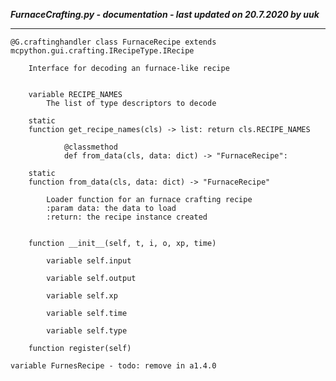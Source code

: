 ***FurnaceCrafting.py - documentation - last updated on 20.7.2020 by uuk***
___

    @G.craftinghandler class FurnaceRecipe extends mcpython.gui.crafting.IRecipeType.IRecipe
        
        Interface for decoding an furnace-like recipe


        variable RECIPE_NAMES
            The list of type descriptors to decode

        static
        function get_recipe_names(cls) -> list: return cls.RECIPE_NAMES
                
                @classmethod
                def from_data(cls, data: dict) -> "FurnaceRecipe":

        static
        function from_data(cls, data: dict) -> "FurnaceRecipe"
            
            Loader function for an furnace crafting recipe
            :param data: the data to load
            :return: the recipe instance created


        function __init__(self, t, i, o, xp, time)

            variable self.input

            variable self.output

            variable self.xp

            variable self.time

            variable self.type

        function register(self)

    variable FurnesRecipe - todo: remove in a1.4.0